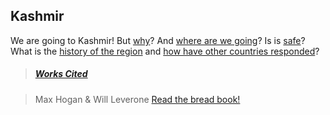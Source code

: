 ## Kashmir

We are going to Kashmir! But [why](why-kashmir)? And [where are we going](map-and-route)?  Is is [safe](safe)? What is the [history of the region](history-currentevents) and [how have other countries responded](global-response)?

> ##### [Works Cited](works-cited)

> Max Hogan & Will Leverone
[Read the bread book!](https://thebreadbook.org/)

